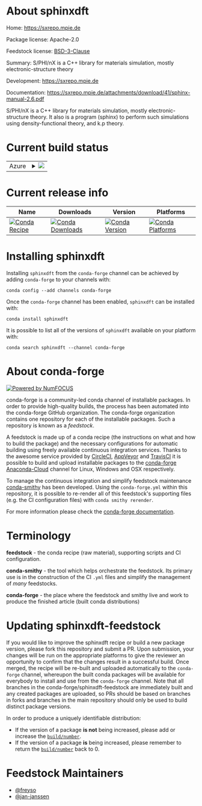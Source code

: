 About sphinxdft
===============

Home: https://sxrepo.mpie.de

Package license: Apache-2.0

Feedstock license: [BSD-3-Clause](https://github.com/conda-forge/sphinxdft-feedstock/blob/master/LICENSE.txt)

Summary: S/PHI/nX is a C++ library for materials simulation, mostly electronic-structure theory

Development: https://sxrepo.mpie.de

Documentation: https://sxrepo.mpie.de/attachments/download/41/sphinx-manual-2.6.pdf

S/PHI/nX is a C++ library for materials simulation, mostly
electronic-structure theory. It also is a program (sphinx) to perform
such simulations using density-functional theory, and k.p theory.


Current build status
====================


<table>
    
  <tr>
    <td>Azure</td>
    <td>
      <details>
        <summary>
          <a href="https://dev.azure.com/conda-forge/feedstock-builds/_build/latest?definitionId=7514&branchName=master">
            <img src="https://dev.azure.com/conda-forge/feedstock-builds/_apis/build/status/sphinxdft-feedstock?branchName=master">
          </a>
        </summary>
        <table>
          <thead><tr><th>Variant</th><th>Status</th></tr></thead>
          <tbody><tr>
              <td>linux_64</td>
              <td>
                <a href="https://dev.azure.com/conda-forge/feedstock-builds/_build/latest?definitionId=7514&branchName=master">
                  <img src="https://dev.azure.com/conda-forge/feedstock-builds/_apis/build/status/sphinxdft-feedstock?branchName=master&jobName=linux&configuration=linux_64_" alt="variant">
                </a>
              </td>
            </tr>
          </tbody>
        </table>
      </details>
    </td>
  </tr>
</table>

Current release info
====================

| Name | Downloads | Version | Platforms |
| --- | --- | --- | --- |
| [![Conda Recipe](https://img.shields.io/badge/recipe-sphinxdft-green.svg)](https://anaconda.org/conda-forge/sphinxdft) | [![Conda Downloads](https://img.shields.io/conda/dn/conda-forge/sphinxdft.svg)](https://anaconda.org/conda-forge/sphinxdft) | [![Conda Version](https://img.shields.io/conda/vn/conda-forge/sphinxdft.svg)](https://anaconda.org/conda-forge/sphinxdft) | [![Conda Platforms](https://img.shields.io/conda/pn/conda-forge/sphinxdft.svg)](https://anaconda.org/conda-forge/sphinxdft) |

Installing sphinxdft
====================

Installing `sphinxdft` from the `conda-forge` channel can be achieved by adding `conda-forge` to your channels with:

```
conda config --add channels conda-forge
```

Once the `conda-forge` channel has been enabled, `sphinxdft` can be installed with:

```
conda install sphinxdft
```

It is possible to list all of the versions of `sphinxdft` available on your platform with:

```
conda search sphinxdft --channel conda-forge
```


About conda-forge
=================

[![Powered by NumFOCUS](https://img.shields.io/badge/powered%20by-NumFOCUS-orange.svg?style=flat&colorA=E1523D&colorB=007D8A)](http://numfocus.org)

conda-forge is a community-led conda channel of installable packages.
In order to provide high-quality builds, the process has been automated into the
conda-forge GitHub organization. The conda-forge organization contains one repository
for each of the installable packages. Such a repository is known as a *feedstock*.

A feedstock is made up of a conda recipe (the instructions on what and how to build
the package) and the necessary configurations for automatic building using freely
available continuous integration services. Thanks to the awesome service provided by
[CircleCI](https://circleci.com/), [AppVeyor](https://www.appveyor.com/)
and [TravisCI](https://travis-ci.com/) it is possible to build and upload installable
packages to the [conda-forge](https://anaconda.org/conda-forge)
[Anaconda-Cloud](https://anaconda.org/) channel for Linux, Windows and OSX respectively.

To manage the continuous integration and simplify feedstock maintenance
[conda-smithy](https://github.com/conda-forge/conda-smithy) has been developed.
Using the ``conda-forge.yml`` within this repository, it is possible to re-render all of
this feedstock's supporting files (e.g. the CI configuration files) with ``conda smithy rerender``.

For more information please check the [conda-forge documentation](https://conda-forge.org/docs/).

Terminology
===========

**feedstock** - the conda recipe (raw material), supporting scripts and CI configuration.

**conda-smithy** - the tool which helps orchestrate the feedstock.
                   Its primary use is in the construction of the CI ``.yml`` files
                   and simplify the management of *many* feedstocks.

**conda-forge** - the place where the feedstock and smithy live and work to
                  produce the finished article (built conda distributions)


Updating sphinxdft-feedstock
============================

If you would like to improve the sphinxdft recipe or build a new
package version, please fork this repository and submit a PR. Upon submission,
your changes will be run on the appropriate platforms to give the reviewer an
opportunity to confirm that the changes result in a successful build. Once
merged, the recipe will be re-built and uploaded automatically to the
`conda-forge` channel, whereupon the built conda packages will be available for
everybody to install and use from the `conda-forge` channel.
Note that all branches in the conda-forge/sphinxdft-feedstock are
immediately built and any created packages are uploaded, so PRs should be based
on branches in forks and branches in the main repository should only be used to
build distinct package versions.

In order to produce a uniquely identifiable distribution:
 * If the version of a package **is not** being increased, please add or increase
   the [``build/number``](https://conda.io/docs/user-guide/tasks/build-packages/define-metadata.html#build-number-and-string).
 * If the version of a package **is** being increased, please remember to return
   the [``build/number``](https://conda.io/docs/user-guide/tasks/build-packages/define-metadata.html#build-number-and-string)
   back to 0.

Feedstock Maintainers
=====================

* [@freyso](https://github.com/freyso/)
* [@jan-janssen](https://github.com/jan-janssen/)


